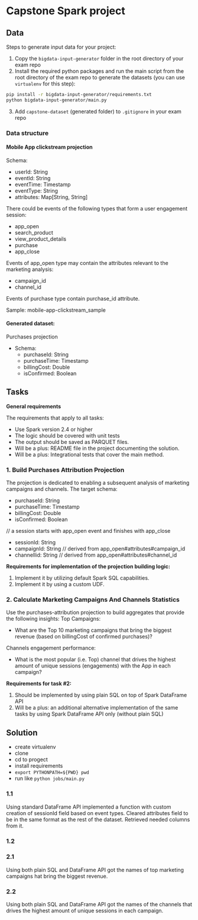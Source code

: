 # Capstone Spark project

## Data

Steps to generate input data for your project:
1. Copy the `bigdata-input-generator` folder in the root directory of your exam repo
2. Install the required python packages and run the main script from the root directory of the exam repo 
   to generate the datasets (you can use `virtualenv` for this step):
```bash
pip install -r bigdata-input-generator/requirements.txt
python bigdata-input-generator/main.py
```
3. Add `capstone-dataset` (generated folder) to `.gitignore` in your exam repo

### Data structure
#### Mobile App clickstream projection

Schema:
* userId: String
* eventId: String
* eventTime: Timestamp
* eventType: String
* attributes: Map[String, String]


There could be events of the following types that form a user engagement session:
* app_open
* search_product
* view_product_details
* purchase 
* app_close

Events of app_open type may contain the attributes relevant to the marketing analysis:
* campaign_id
* channel_id

Events of purchase type contain purchase_id attribute.

Sample: mobile-app-clickstream_sample

#### Generated dataset: 

Purchases projection

* Schema:
   * purchaseId: String
   * purchaseTime: Timestamp
   * billingCost: Double
   * isConfirmed: Boolean

## Tasks

**General requirements**

The requirements that apply to all tasks:
* Use Spark version 2.4 or higher
* The logic should be covered with unit tests
* The output should be saved as PARQUET files.
* Will be a plus: README file in the project documenting the solution. 
* Will be a plus: Integrational tests that cover the main method.

### 1. Build Purchases Attribution Projection

The projection is dedicated to enabling a subsequent analysis of marketing campaigns and channels. 
The target schema:
* purchaseId: String
* purchaseTime: Timestamp
* billingCost: Double
* isConfirmed: Boolean 

// a session starts with app_open event and finishes with app_close 

* sessionId: String
* campaignId: String  // derived from app_open#attributes#campaign_id
* channelIid: String    // derived from app_open#attributes#channel_id

**Requirements for implementation of the projection building logic:**
1. Implement it by utilizing default Spark SQL capabilities.
2. Implement it by using a custom UDF.

### 2.  Calculate Marketing Campaigns And Channels Statistics 
Use the purchases-attribution projection to build aggregates that provide the following insights:
Top Campaigns: 
- What are the Top 10 marketing campaigns that bring the biggest revenue (based on billingCost of confirmed purchases)?


Channels engagement performance: 
- What is the most popular (i.e. Top) channel that drives the highest amount of unique sessions (engagements)  with the App in each campaign?

**Requirements for task #2:**
1. Should be implemented by using plain SQL on top of Spark DataFrame API
2. Will be a plus: an additional alternative implementation of the same tasks by using Spark DataFrame API only (without plain SQL)

## Solution

* create virtualenv
* clone
* cd to progect
* install requirements
* `export PYTHONPATH=${PWD} pwd`
* run like `python jobs/main.py`

### 1.1
Using standard DataFrame API implemented a function with custom creation of sessionId field based on event types. Cleared attributes field to be in the same format as the rest of the dataset. Retrieved needed columns from it. 

### 1.2

### 2.1
Using both plain SQL and DataFrame API got the names of top marketing campaigns hat bring the biggest revenue.


### 2.2
Using both plain SQL and DataFrame API got the names of the channels that drives the highest amount of unique sessions in each campaign.
